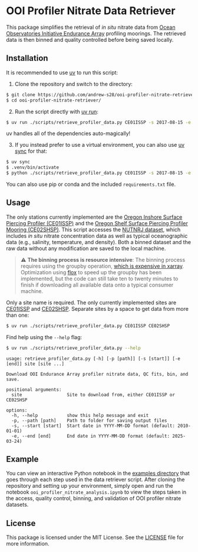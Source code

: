 # OOI Profiler Nitrate Data Retriever

This package simplifies the retrieval of *in situ* nitrate data from [Ocean Observatories Initiative Endurance Array](https://oceanobservatories.org/array/coastal-endurance/) profiling moorings. The retrieved data is then binned and quality controlled before being saved locally.

## Installation

It is recommended to use [uv](https://docs.astral.sh/uv/) to run this script:

1. Clone the repository and switch to the directory:

  ```bash
  $ git clone https://github.com/andrew-s28/ooi-profiler-nitrate-retriever.git
  $ cd ooi-profiler-nitrate-retriever/
  ```

2. Run the script directly with [uv run](https://docs.astral.sh/uv/reference/cli/#uv-run):

  ```bash
  $ uv run ./scripts/retrieve_profiler_data.py CE01ISSP -s 2017-08-15 -e 2020-12-16 -p ./data
  ```

  uv handles all of the dependencies auto-magically!

3. If you instead prefer to use a virtual environment, you can also use [uv sync](https://docs.astral.sh/uv/reference/cli/#uv-sync) for that:

  ```bash
  $ uv sync
  $ .venv/bin/activate
  $ python ./scripts/retrieve_profiler_data.py CE01ISSP -s 2017-08-15 -e 2020-12-16 -p ./data
  ```

You can also use pip or conda and the included `requirements.txt` file.

## Usage

The only stations currently implemented are the [Oregon Inshore Surface Piercing Profiler (CE01ISSP)](https://oceanobservatories.org/site/ce01issp/) and the [Oregon Shelf Surface Piercing Profiler Mooring (CE02SHSP)](https://oceanobservatories.org/site/ce02shsp/). This script accesses the [NUTNRJ dataset](https://oceanobservatories.org/instrument-series/nutnrj/), which includes *in situ* nitrate concentration data as well as typical oceanographic data (e.g., salinity, temperature, and density). Both a binned dataset and the raw data without any modification are saved to the local machine.

> :warning: **The binning process is resource intensive**: The binning process requires using the groupby operation, [which is expensive in xarray](https://docs.xarray.dev/en/v2023.06.0/user-guide/dask.html#optimization-tips). Optimization using [flox](https://flox.readthedocs.io/en/latest/) to speed up the groupby has been implemented, but the code can still take ten to twenty minutes to finish if downloading all available data onto a typical consumer machine.

Only a site name is required. The only currently implemented sites are [CE01ISSP](https://oceanobservatories.org/site/ce01issp/) and [CE02SHSP](https://oceanobservatories.org/site/ce02shsp/). Separate sites by a space to get data from more than one:

```bash
$ uv run ./scripts/retrieve_profiler_data.py CE01ISSP CE02SHSP
```

Find help using the `--help` flag:

```bash
$ uv run ./scripts/retrieve_profiler_data.py --help
```
```
usage: retrieve_profiler_data.py [-h] [-p [path]] [-s [start]] [-e [end]] site [site ...]

Download OOI Endurance Array profiler nitrate data, QC fits, bin, and save.

positional arguments:
  site                 Site to download from, either CE01ISSP or CE02SHSP

options:
  -h, --help           show this help message and exit
  -p, --path [path]    Path to folder for saving output files
  -s, --start [start]  Start date in YYYY-MM-DD format (default: 2010-01-01)
  -e, --end [end]      End date in YYYY-MM-DD format (default: 2025-03-24)
```

## Example

You can view an interactive Python notebook in the [examples directory](examples/ooi_profiler_nitrate_analysis.ipynb) that goes through each step used in the data retriever script. After cloning the repository and setting up your environment, simply open and run the notebook `ooi_profiler_nitrate_analysis.ipynb` to view the steps taken in the access, quality control, binning, and validation of OOI profiler nitrate datasets.

## License

This package is licensed under the MIT License. See the [LICENSE](LICENSE) file for more information.
